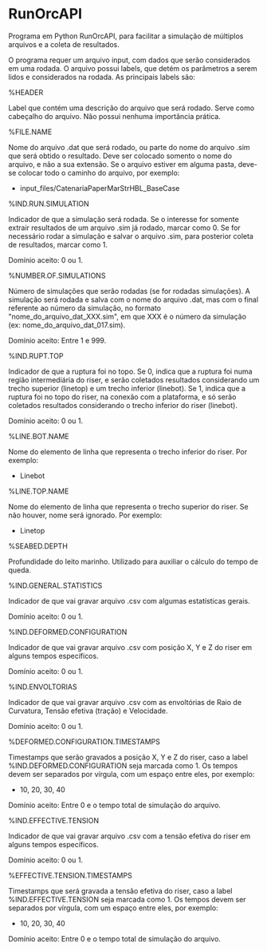 # RunOrcAPI

Programa em Python RunOrcAPI, para facilitar a simulação de múltiplos arquivos e a coleta de resultados.

O programa requer um arquivo input, com dados que serão considerados em uma rodada. O arquivo possui labels, que detém os parâmetros a serem lidos e considerados na rodada. As principais labels são:

%HEADER

Label que contém uma descrição do arquivo que será rodado. Serve como cabeçalho do arquivo. Não possui nenhuma importância prática.

%FILE.NAME

Nome do arquivo .dat que será rodado, ou parte do nome do arquivo .sim que será obtido o resultado. Deve ser colocado somento o nome do arquivo, e não a sua extensão. Se o arquivo estiver em alguma pasta, deve-se colocar todo o caminho do arquivo, por exemplo:

 - input_files/CatenariaPaperMarStrHBL_BaseCase

%IND.RUN.SIMULATION

Indicador de que a simulação será rodada. Se o interesse for somente extrair resultados de um arquivo .sim já rodado, marcar como 0. Se for necessário rodar a simulação e salvar o arquivo .sim, para posterior coleta de resultados, marcar como 1.

Domínio aceito: 0 ou 1.

%NUMBER.OF.SIMULATIONS

Número de simulações que serão rodadas (se for rodadas simulações). A simulação será rodada e salva com o nome do arquivo .dat, mas com o final referente ao número da simulação, no formato "nome_do_arquivo_dat_XXX.sim", em que XXX é o número da simulação (ex: nome_do_arquivo_dat_017.sim).

Domínio aceito: Entre 1 e 999.

%IND.RUPT.TOP

Indicador de que a ruptura foi no topo. Se 0, indica que a ruptura foi numa região intermediária do riser, e serão coletados resultados considerando um trecho superior (linetop) e um trecho inferior (linebot). Se 1, indica que a ruptura foi no topo do riser, na conexão com a plataforma, e só serão coletados resultados considerando o trecho inferior do riser (linebot).

Domínio aceito: 0 ou 1.

%LINE.BOT.NAME

Nome do elemento de linha que representa o trecho inferior do riser. Por exemplo:

 - Linebot

%LINE.TOP.NAME

Nome do elemento de linha que representa o trecho superior do riser. Se não houver, nome será ignorado. Por exemplo:

 - Linetop

%SEABED.DEPTH

Profundidade do leito marinho. Utilizado para auxiliar o cálculo do tempo de queda.

%IND.GENERAL.STATISTICS

Indicador de que vai gravar arquivo .csv com algumas estatísticas gerais. 

Domínio aceito: 0 ou 1.

%IND.DEFORMED.CONFIGURATION

Indicador de que vai gravar arquivo .csv com posição X, Y e Z do riser em alguns tempos específicos. 

Domínio aceito: 0 ou 1.

%IND.ENVOLTORIAS

Indicador de que vai gravar arquivo .csv com as envoltórias de Raio de Curvatura, Tensão efetiva (tração) e Velocidade.

Domínio aceito: 0 ou 1.

%DEFORMED.CONFIGURATION.TIMESTAMPS

Timestamps que serão gravados a posição X, Y e Z do riser, caso a label %IND.DEFORMED.CONFIGURATION seja marcada como 1. Os tempos devem ser separados por vírgula, com um espaço entre eles, por exemplo:

 - 10, 20, 30, 40

Domínio aceito: Entre 0 e o tempo total de simulação do arquivo.

%IND.EFFECTIVE.TENSION

Indicador de que vai gravar arquivo .csv com a tensão efetiva do riser em alguns tempos específicos. 

Domínio aceito: 0 ou 1.

%EFFECTIVE.TENSION.TIMESTAMPS

Timestamps que será gravada a tensão efetiva do riser, caso a label %IND.EFFECTIVE.TENSION seja marcada como 1. Os tempos devem ser separados por vírgula, com um espaço entre eles, por exemplo:

 - 10, 20, 30, 40
 
Domínio aceito: Entre 0 e o tempo total de simulação do arquivo.


